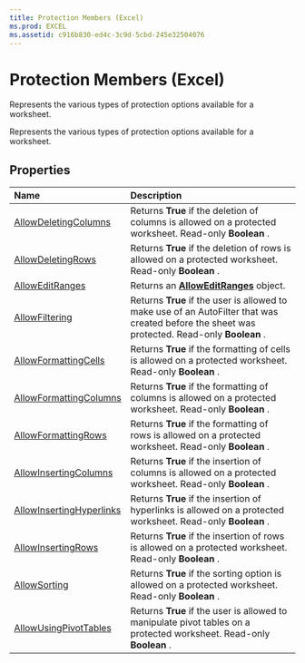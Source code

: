 ```yaml
---
title: Protection Members (Excel)
ms.prod: EXCEL
ms.assetid: c916b830-ed4c-3c9d-5cbd-245e32504076
---
```



# Protection Members (Excel)
Represents the various types of protection options available for a worksheet.

Represents the various types of protection options available for a worksheet.


## Properties



|**Name**|**Description**|
|:-----|:-----|
|[AllowDeletingColumns](protection-allowdeletingcolumns-property-excel.md)|Returns  **True** if the deletion of columns is allowed on a protected worksheet. Read-only **Boolean** .|
|[AllowDeletingRows](protection-allowdeletingrows-property-excel.md)|Returns  **True** if the deletion of rows is allowed on a protected worksheet. Read-only **Boolean** .|
|[AllowEditRanges](protection-alloweditranges-property-excel.md)|Returns an  **[AllowEditRanges](alloweditranges-object-excel.md)** object.|
|[AllowFiltering](protection-allowfiltering-property-excel.md)|Returns  **True** if the user is allowed to make use of an AutoFilter that was created before the sheet was protected. Read-only **Boolean** .|
|[AllowFormattingCells](protection-allowformattingcells-property-excel.md)|Returns  **True** if the formatting of cells is allowed on a protected worksheet. Read-only **Boolean** .|
|[AllowFormattingColumns](protection-allowformattingcolumns-property-excel.md)|Returns  **True** if the formatting of columns is allowed on a protected worksheet. Read-only **Boolean** .|
|[AllowFormattingRows](protection-allowformattingrows-property-excel.md)|Returns  **True** if the formatting of rows is allowed on a protected worksheet. Read-only **Boolean** .|
|[AllowInsertingColumns](protection-allowinsertingcolumns-property-excel.md)|Returns  **True** if the insertion of columns is allowed on a protected worksheet. Read-only **Boolean** .|
|[AllowInsertingHyperlinks](protection-allowinsertinghyperlinks-property-excel.md)|Returns  **True** if the insertion of hyperlinks is allowed on a protected worksheet. Read-only **Boolean** .|
|[AllowInsertingRows](protection-allowinsertingrows-property-excel.md)|Returns  **True** if the insertion of rows is allowed on a protected worksheet. Read-only **Boolean** .|
|[AllowSorting](protection-allowsorting-property-excel.md)|Returns  **True** if the sorting option is allowed on a protected worksheet. Read-only **Boolean** .|
|[AllowUsingPivotTables](protection-allowusingpivottables-property-excel.md)|Returns  **True** if the user is allowed to manipulate pivot tables on a protected worksheet. Read-only **Boolean** .|


